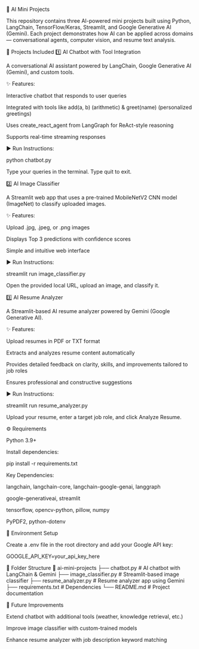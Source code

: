 🚀 AI Mini Projects

This repository contains three AI-powered mini projects built using Python, LangChain, TensorFlow/Keras, Streamlit, and Google Generative AI (Gemini).
Each project demonstrates how AI can be applied across domains — conversational agents, computer vision, and resume text analysis.

📌 Projects Included
1️⃣ AI Chatbot with Tool Integration

A conversational AI assistant powered by LangChain, Google Generative AI (Gemini), and custom tools.

✨ Features:

Interactive chatbot that responds to user queries

Integrated with tools like add(a, b) (arithmetic) & greet(name) (personalized greetings)

Uses create_react_agent from LangGraph for ReAct-style reasoning

Supports real-time streaming responses

▶️ Run Instructions:

python chatbot.py


Type your queries in the terminal. Type quit to exit.

2️⃣ AI Image Classifier

A Streamlit web app that uses a pre-trained MobileNetV2 CNN model (ImageNet) to classify uploaded images.

✨ Features:

Upload .jpg, .jpeg, or .png images

Displays Top 3 predictions with confidence scores

Simple and intuitive web interface

▶️ Run Instructions:

streamlit run image_classifier.py


Open the provided local URL, upload an image, and classify it.

3️⃣ AI Resume Analyzer

A Streamlit-based AI resume analyzer powered by Gemini (Google Generative AI).

✨ Features:

Upload resumes in PDF or TXT format

Extracts and analyzes resume content automatically

Provides detailed feedback on clarity, skills, and improvements tailored to job roles

Ensures professional and constructive suggestions

▶️ Run Instructions:

streamlit run resume_analyzer.py


Upload your resume, enter a target job role, and click Analyze Resume.

⚙️ Requirements

Python 3.9+

Install dependencies:

pip install -r requirements.txt


Key Dependencies:

langchain, langchain-core, langchain-google-genai, langgraph

google-generativeai, streamlit

tensorflow, opencv-python, pillow, numpy

PyPDF2, python-dotenv

🔑 Environment Setup

Create a .env file in the root directory and add your Google API key:

GOOGLE_API_KEY=your_api_key_here

📂 Folder Structure
📂 ai-mini-projects
 ├── chatbot.py            # AI chatbot with LangChain & Gemini
 ├── image_classifier.py   # Streamlit-based image classifier
 ├── resume_analyzer.py    # Resume analyzer app using Gemini
 ├── requirements.txt      # Dependencies
 └── README.md             # Project documentation

🚧 Future Improvements

Extend chatbot with additional tools (weather, knowledge retrieval, etc.)

Improve image classifier with custom-trained models

Enhance resume analyzer with job description keyword matching
